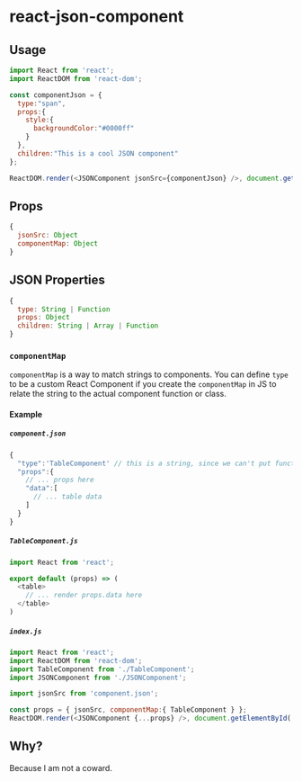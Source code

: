 # react-json-component

## Usage

```javascript
import React from 'react';
import ReactDOM from 'react-dom';

const componentJson = {
  type:"span",
  props:{
    style:{
      backgroundColor:"#0000ff"
    }
  },
  children:"This is a cool JSON component"
};

ReactDOM.render(<JSONComponent jsonSrc={componentJson} />, document.getElementById('root'));
```

## Props

```javascript
{
  jsonSrc: Object
  componentMap: Object
}
```

## JSON Properties

```javascript
{
  type: String | Function
  props: Object
  children: String | Array | Function
}
```


### `componentMap`

`componentMap` is a way to match strings to components. You can define `type` to be a custom React Component if you create the `componentMap` in JS to relate the string to the actual component function or class.

#### Example

##### `component.json`

```javascript
{
  "type":'TableComponent' // this is a string, since we can't put functions / classes in JSON!
  "props":{
    // ... props here
    "data":[
      // ... table data
    ]
  }
}
```

##### `TableComponent.js`

```javascript
import React from 'react';

export default (props) => (
  <table>
    // ... render props.data here
  </table>
)
```

##### `index.js`

```javascript
import React from 'react';
import ReactDOM from 'react-dom';
import TableComponent from './TableComponent';
import JSONComponent from './JSONComponent';

import jsonSrc from 'component.json';

const props = { jsonSrc, componentMap:{ TableComponent } };
ReactDOM.render(<JSONComponent {...props} />, document.getElementById('root'));
```

## Why?

Because I am not a coward.